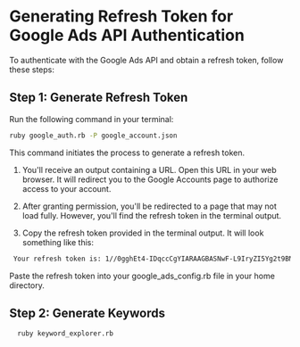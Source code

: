 # Generating Refresh Token for Google Ads API Authentication

To authenticate with the Google Ads API and obtain a refresh token, follow these steps:

## Step 1: Generate Refresh Token

 Run the following command in your terminal:

   ```bash
   ruby google_auth.rb -P google_account.json
   ```

This command initiates the process to generate a refresh token.

 1) You'll receive an output containing a URL. Open this URL in your web browser. It will redirect you to the Google Accounts page to authorize access to your account.

 2) After granting permission, you'll be redirected to a page that may not load fully. However, you'll find the refresh token in the terminal output.

 3) Copy the refresh token provided in the terminal output. It will look something like this:

   ```bash
    Your refresh token is: 1//0gghEt4-IDqccCgYIARAAGBASNwF-L9IryZI5Yg2t9BMuKt7Hfo9JCqVMl3GgRhvjKI0k6LEfSwcqeUU5ItWNMYhwtdGgX0OVa04
   ```

Paste the refresh token into your google_ads_config.rb file in your home directory. 

## Step 2: Generate Keywords

  ```bash
    ruby keyword_explorer.rb
  ```
